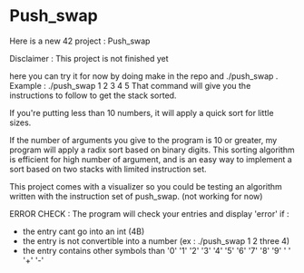 # Push_swap

Here is a new 42 project : Push_swap

Disclaimer : This project is not finished yet

here you can try it for now by doing make in the repo and ./push_swap <int args>.
	Example : ./push_swap 1 2 3 4 5
That command will give you the instructions to follow to get the stack sorted.

If you're putting less than 10 numbers, it will apply a quick sort for little sizes.

If the number of arguments you give to the program is 10 or greater,
my program will apply a radix sort based on binary digits.
This sorting algorithm is efficient for high number of argument, and is an easy way
to implement a sort based on two stacks with limited instruction set.

This project comes with a visualizer so you could be testing an algorithm written
with the instruction set of push_swap. (not working for now)

ERROR CHECK : 
The program will check your entries and display 'error' if : 
- the entry cant go into an int (4B)
- the entry is not convertible into a number (ex : ./push_swap 1 2 three 4)
- the entry contains other symbols than '0' '1' '2' '3' '4' '5' '6' '7' '8' '9' ' ' '+' '-'